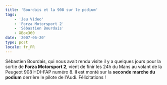 ```yaml
---
title: 'Bourdais et la 908 sur le podium'
tags:
    - 'Jeu Video'
    - 'Forza Motorsport 2'
    - 'Sébastien Bourdais'
    - XBox360
date: '2007-06-20'
type: post
locale: fr_FR
---
```


Sébastien Bourdais, qui nous avait rendu visite il y a quelques jours pour la sortie de **Forza Motorsport 2**, vient de finir les 24h du Mans au volant de la Peugeot 908 HDI-FAP numéro 8\. Il est monté sur la **seconde marche du podium** derrière le pilote de l'Audi. Félicitations&nbsp;!